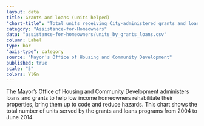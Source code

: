 ```yaml
---
layout: data
title: Grants and loans (units helped)
"chart-title": "Total units receiving City-administered grants and loans for homeowners, 2004-2014 Q2"
category: "Assistance-for-Homeowners"
data: "assistance-for-homeowners/units_by_grants_loans.csv"
column: Label
type: bar
"axis-type": category
source: "Mayor's Office of Housing and Community Development"
published: true
scale: "5"
colors: YlGn
---
```


The Mayor’s Office of Housing and Community Development administers loans and grants to help low income homeowners rehabilitate their properties, bring them up to code and reduce hazards. This chart shows the total number of units served by the grants and loans programs from 2004 to June 2014.